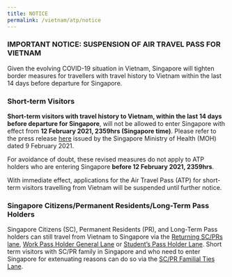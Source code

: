 ```yaml
---
title: NOTICE
permalink: /vietnam/atp/notice
--- 
```


### IMPORTANT NOTICE: SUSPENSION OF AIR TRAVEL PASS FOR VIETNAM 

Given the evolving COVID-19 situation in Vietnam, Singapore will tighten border measures for travellers with travel history to Vietnam within the last 14 days before departure for Singapore. 


### Short-term Visitors 

**Short-term visitors with travel history to Vietnam, within the last 14 days before departure for Singapore**, will not be allowed to enter Singapore with effect from **12 February 2021, 2359hrs (Singapore time)**. Please refer to the press release [here]() issued by the Singapore Ministry of Health (MOH) dated 9 February 2021. 

For avoidance of doubt, these revised measures do not apply to ATP holders who are entering Singapore **before 12 February 2021, 2359hrs**. 

With immediate effect, applications for the Air Travel Pass (ATP) for short-term visitors travelling from Vietnam will be suspended until further notice. 

### Singapore Citizens/Permanent Residents/Long-Term Pass Holders 

Singapore Citizens (SC), Permanent Residents (PR), and Long-Term Pass holders can still travel from Vietnam to Singapore via the [Returning SC/PRs lane](/sc-pr/requirements-and-process), [Work Pass Holder General Lane](/wphl/requirements-and-process) or [Student’s Pass Holder Lane](/stpl/requirements-and-process). Short term visitors with SC/PR family in Singapore and who need to enter Singapore for extenuating reasons can do so via the [SC/PR Familial Ties Lane](/scpr-familial-ties-lane/requirements-and-process).
